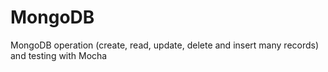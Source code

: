 # MongoDB
MongoDB operation (create, read, update, delete and insert many records) and testing with Mocha

